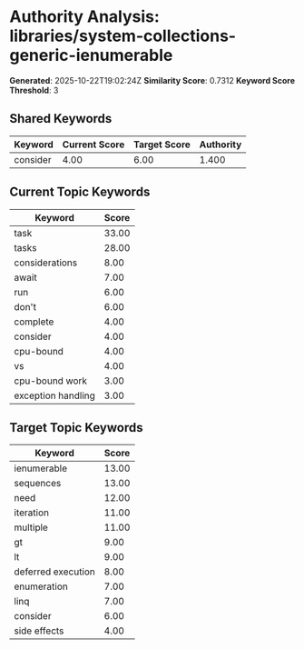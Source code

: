 # Authority Analysis: libraries/system-collections-generic-ienumerable

**Generated**: 2025-10-22T19:02:24Z
**Similarity Score**: 0.7312
**Keyword Score Threshold**: 3

## Shared Keywords

| Keyword | Current Score | Target Score | Authority |
|---------|---------------|--------------|-----------|
| consider | 4.00 | 6.00 | 1.400 |

## Current Topic Keywords

| Keyword | Score |
|---------|-------|
| task | 33.00 |
| tasks | 28.00 |
| considerations | 8.00 |
| await | 7.00 |
| run | 6.00 |
| don't | 6.00 |
| complete | 4.00 |
| consider | 4.00 |
| cpu-bound | 4.00 |
| vs | 4.00 |
| cpu-bound work | 3.00 |
| exception handling | 3.00 |

## Target Topic Keywords

| Keyword | Score |
|---------|-------|
| ienumerable | 13.00 |
| sequences | 13.00 |
| need | 12.00 |
| iteration | 11.00 |
| multiple | 11.00 |
| gt | 9.00 |
| lt | 9.00 |
| deferred execution | 8.00 |
| enumeration | 7.00 |
| linq | 7.00 |
| consider | 6.00 |
| side effects | 4.00 |

